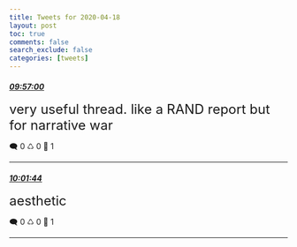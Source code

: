```yaml
---
title: Tweets for 2020-04-18
layout: post
toc: true
comments: false
search_exclude: false
categories: [tweets]
---
```



#### <a href = "https://twitter.com/deepfates/status/1251540242286252032">*09:57:00*</a>

<font size="5">very useful thread. like a RAND report but for narrative war</font>



🗨️ 0 ♺ 0 🤍  1   

---
    
#### <a href = "https://twitter.com/deepfates/status/1251541430293520384">*10:01:44*</a>

<font size="5">aesthetic</font>



🗨️ 0 ♺ 0 🤍  1   

---
    
            

